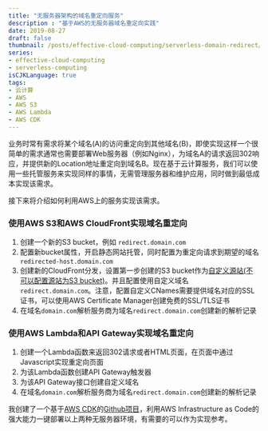 ```yaml
---
title: "无服务器架构的域名重定向服务"
description : "基于AWS的无服务器域名重定向实践"
date: 2019-08-27
draft: false
thumbnail: /posts/effective-cloud-computing/serverless-domain-redirect/images/cover.png
series:
- effective-cloud-computing
- serverless-computing
isCJKLanguage: true
tags:
- 云计算
- AWS
- AWS S3
- AWS Lambda
- AWS CDK
---
```

业务时常有需求将某个域名(A)的访问重定向到其他域名(B)，即使实现这样一个很简单的需求通常也需要部署Web服务器（例如Nginx），为域名A的请求返回302响应，并提供新的Location地址重定向到域名B。现在基于云计算服务，我们可以使用一些托管服务来实现同样的事情，无需管理服务器和维护应用，同时做到最低成本实现该需求。

接下来将介绍如何利用AWS上的服务实现该需求。

<!--more-->
### 使用AWS S3和AWS CloudFront实现域名重定向

1. 创建一个新的S3 bucket，例如 `redirect.domain.com`
2. 配置新bucket属性，开启静态网站托管，同时配置为重定向请求到期望的域名 `redirected-host.domain.com`
3. 创建新的CloudFront分发，设置第一步创建的S3 bucket作为[自定义源站(不可以配置源站为S3 bucket)][cf-custom-origin]。并且配置使用自定义域名 `redirect.domain.com`。注意，配置自定义CNames需要提供域名对应的SSL证书，可以使用AWS Certificate Manager创建免费的SSL/TLS证书
4. 在域名`domain.com`解析服务商为域名`redirect.domain.com`创建新的解析记录

### 使用AWS Lambda和API Gateway实现域名重定向

1. 创建一个Lambda函数来返回302请求或者HTML页面，在页面中通过Javascript实现重定向页面
2. 为该Lambda函数创建API Gateway触发器
3. 为该API Gateway接口创建自定义域名
4. 在域名`domain.com`解析服务商为域名`redirect.domain.com`创建新的解析记录 

我创建了一个基于[AWS CDK][aws-cdk]的[Github项目][serverless-domain-redirect-s3]，利用AWS Infrastructure as Code的强大能力一键部署以上两种无服务器环境，有需要的可以作为实现参考。

[cf-custom-origin]: https://docs.aws.amazon.com/zh_cn/AmazonCloudFront/latest/DeveloperGuide/private-content-restricting-access-to-s3.html
[serverless-domain-redirect-s3]: https://github.com/zxkane/serverless-domain-redirect#use-aws-s3-and-cloudfront-for-domain-redirect
[aws-cdk]: https://aws.amazon.com/cdk/?nc1=h_ls
